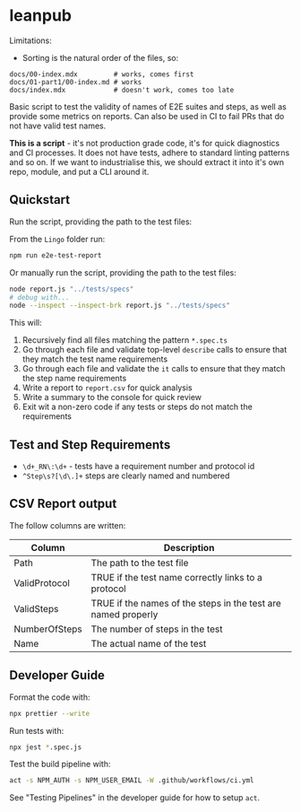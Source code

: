 # leanpub

Limitations:

- Sorting is the natural order of the files, so:

```
docs/00-index.mdx         # works, comes first
docs/01-part1/00-index.md # works
docs/index.mdx            # doesn't work, comes too late
```

Basic script to test the validity of names of E2E suites and steps, as well as provide some metrics on reports. Can also be used in CI to fail PRs that do not have valid test names.

**This is a script** - it's not production grade code, it's for quick diagnostics and CI processes. It does not have tests, adhere to standard linting patterns and so on. If we want to industrialise this, we should extract it into it's own repo, module, and put a CLI around it.

## Quickstart

Run the script, providing the path to the test files:

From the `Lingo` folder run:

```bash
npm run e2e-test-report
```

Or manually run the script, providing the path to the test files:

```bash
node report.js "../tests/specs"
# debug with...
node --inspect --inspect-brk report.js "../tests/specs"
```

This will:

1. Recursively find all files matching the pattern `*.spec.ts`
2. Go through each file and validate top-level `describe` calls to ensure that they match the test name requirements
3. Go through each file and validate the `it` calls to ensure that they match the step name requirements
4. Write a report to `report.csv` for quick analysis
5. Write a summary to the console for quick review
6. Exit wit a non-zero code if any tests or steps do not match the requirements

## Test and Step Requirements

- `\d+_RN\:\d+` - tests have a requirement number and protocol id
- `^Step\s?[\d\.]+` steps are clearly named and numbered

## CSV Report output

The follow columns are written:

| Column        | Description                                                   |
| ------------- | ------------------------------------------------------------- |
| Path          | The path to the test file                                     |
| ValidProtocol | TRUE if the test name correctly links to a protocol           |
| ValidSteps    | TRUE if the names of the steps in the test are named properly |
| NumberOfSteps | The number of steps in the test                               |
| Name          | The actual name of the test                                   |

## Developer Guide

Format the code with:

```bash
npx prettier --write
```

Run tests with:

```bash
npx jest *.spec.js
```

Test the build pipeline with:

```bash
act -s NPM_AUTH -s NPM_USER_EMAIL -W .github/workflows/ci.yml
```

See "Testing Pipelines" in the developer guide for how to setup `act`.
